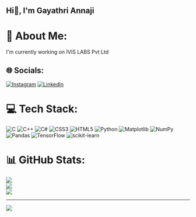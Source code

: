 ## Hi👋, I'm Gayathri Annaji

# 💫 About Me:
I'm currently working on IVIS LABS Pvt Ltd


## 🌐 Socials:
[![Instagram](https://img.shields.io/badge/Instagram-%23E4405F.svg?logo=Instagram&logoColor=white)](https://instagram.com/gayathriannaji) [![LinkedIn](https://img.shields.io/badge/LinkedIn-%230077B5.svg?logo=linkedin&logoColor=white)](https://linkedin.com/in/Gayathri_Annaji) 

# 💻 Tech Stack:
![C](https://img.shields.io/badge/c-%2300599C.svg?style=flat-square&logo=c&logoColor=white) ![C++](https://img.shields.io/badge/c++-%2300599C.svg?style=flat-square&logo=c%2B%2B&logoColor=white) ![C#](https://img.shields.io/badge/c%23-%23239120.svg?style=flat-square&logo=csharp&logoColor=white) ![CSS3](https://img.shields.io/badge/css3-%231572B6.svg?style=flat-square&logo=css3&logoColor=white) ![HTML5](https://img.shields.io/badge/html5-%23E34F26.svg?style=flat-square&logo=html5&logoColor=white) ![Python](https://img.shields.io/badge/python-3670A0?style=flat-square&logo=python&logoColor=ffdd54) ![Matplotlib](https://img.shields.io/badge/Matplotlib-%23ffffff.svg?style=flat-square&logo=Matplotlib&logoColor=black) ![NumPy](https://img.shields.io/badge/numpy-%23013243.svg?style=flat-square&logo=numpy&logoColor=white) ![Pandas](https://img.shields.io/badge/pandas-%23150458.svg?style=flat-square&logo=pandas&logoColor=white) ![TensorFlow](https://img.shields.io/badge/TensorFlow-%23FF6F00.svg?style=flat-square&logo=TensorFlow&logoColor=white) ![scikit-learn](https://img.shields.io/badge/scikit--learn-%23F7931E.svg?style=flat-square&logo=scikit-learn&logoColor=white)
# 📊 GitHub Stats:
![](https://github-readme-stats.vercel.app/api?username=GayathriAnnaji&theme=transparent&hide_border=false&include_all_commits=true&count_private=true)<br/>
![](https://github-readme-streak-stats.herokuapp.com/?user=GayathriAnnaji&theme=transparent&hide_border=false)<br/>
![](https://github-readme-stats.vercel.app/api/top-langs/?username=GayathriAnnaji&theme=transparent&hide_border=false&include_all_commits=true&count_private=true&layout=compact)

---
[![](https://visitcount.itsvg.in/api?id=GayathriAnnaji&icon=5&color=0)](https://visitcount.itsvg.in)

<!-- Proudly created with GPRM ( https://gprm.itsvg.in ) -->
